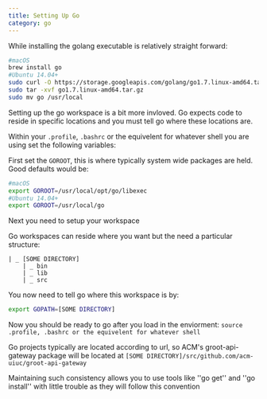 ```yaml
---
title: Setting Up Go
category: go
---
```


While installing the golang executable is relatively straight forward:

```sh
#macOS
brew install go
#Ubuntu 14.04+
sudo curl -O https://storage.googleapis.com/golang/go1.7.linux-amd64.tar.gz
sudo tar -xvf go1.7.linux-amd64.tar.gz
sudo mv go /usr/local
```
Setting up the go workspace is a bit more invloved. Go expects code to reside in specific locations and you must tell go where these locations are.

Within your ```.profile```, ```.bashrc``` or the equivelent for whatever shell you are using set the following variables:

First set the ```GOROOT```, this is where typically system wide packages are held.
Good defaults would be:
```sh
#macOS 
export GOROOT=/usr/local/opt/go/libexec
#Ubuntu 14.04+
export GOROOT=/usr/local/go
```
Next you need to setup your workspace 

Go workspaces can reside where you want but the need a particular structure:
```
| _ [SOME DIRECTORY]
    | _ bin 
    | _ lib
    | _ src
```
You now need to tell go where this workspace is by:
```sh
export GOPATH=[SOME DIRECTORY]
```

Now you should be ready to go after you load in the enviorment: ```source  .profile, .bashrc or the equivelent for whatever shell```

Go projects typically are located according to url, so ACM's groot-api-gateway package will be located at ```[SOME DIRECTORY]/src/github.com/acm-uiuc/groot-api-gateway```

Maintaining such consistency allows you to use tools like ''go get'' and ''go install'' with little trouble as they will follow this convention
